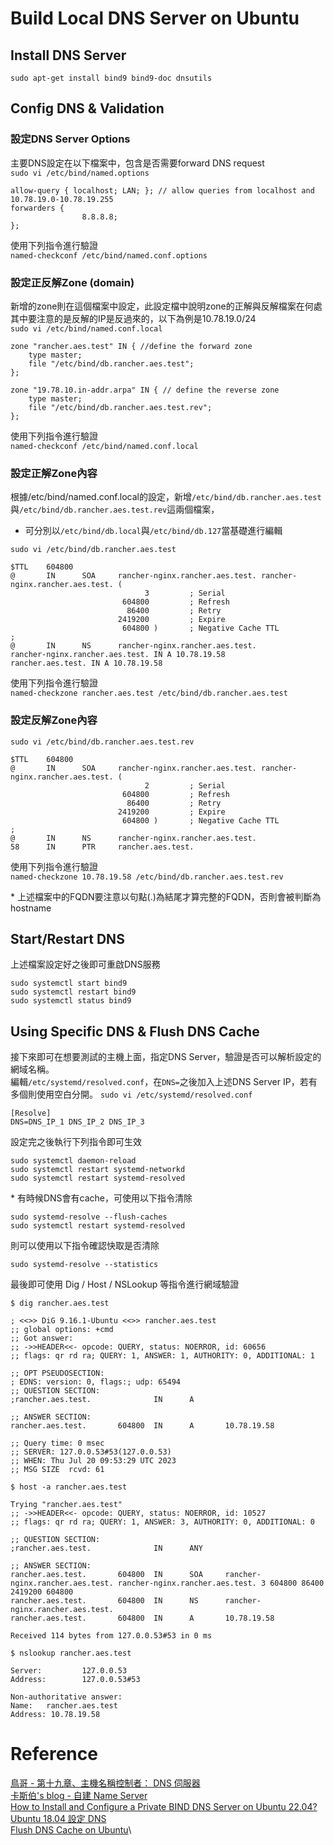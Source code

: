 # Build Local DNS Server on Ubuntu

## Install DNS Server
```
sudo apt-get install bind9 bind9-doc dnsutils
```

## Config DNS & Validation
### 設定DNS Server Options
主要DNS設定在以下檔案中，包含是否需要forward DNS request\
`sudo vi /etc/bind/named.options`
```
allow-query { localhost; LAN; }; // allow queries from localhost and 10.78.19.0-10.78.19.255
forwarders {
                8.8.8.8;
};
```
使用下列指令進行驗證\
`named-checkconf /etc/bind/named.conf.options`

### 設定正反解Zone (domain)
新增的zone則在這個檔案中設定，此設定檔中說明zone的正解與反解檔案在何處\
其中要注意的是反解的IP是反過來的，以下為例是10.78.19.0/24\
`sudo vi /etc/bind/named.conf.local`
```
zone "rancher.aes.test" IN { //define the forward zone
    type master;
    file "/etc/bind/db.rancher.aes.test";
};

zone "19.78.10.in-addr.arpa" IN { // define the reverse zone
    type master;
    file "/etc/bind/db.rancher.aes.test.rev";
};
```
使用下列指令進行驗證\
`named-checkconf /etc/bind/named.conf.local`

### 設定正解Zone內容
根據/etc/bind/named.conf.local的設定，新增`/etc/bind/db.rancher.aes.test`與`/etc/bind/db.rancher.aes.test.rev`這兩個檔案，
* 可分別以`/etc/bind/db.local`與`/etc/bind/db.127`當基礎進行編輯

`sudo vi /etc/bind/db.rancher.aes.test`
```
$TTL    604800
@       IN      SOA     rancher-nginx.rancher.aes.test. rancher-nginx.rancher.aes.test. (
                              3         ; Serial
                         604800         ; Refresh
                          86400         ; Retry
                        2419200         ; Expire
                         604800 )       ; Negative Cache TTL
;
@       IN      NS      rancher-nginx.rancher.aes.test.
rancher-nginx.rancher.aes.test. IN A 10.78.19.58
rancher.aes.test. IN A 10.78.19.58
```
使用下列指令進行驗證\
`named-checkzone rancher.aes.test /etc/bind/db.rancher.aes.test`

### 設定反解Zone內容
`sudo vi /etc/bind/db.rancher.aes.test.rev`
```
$TTL    604800
@       IN      SOA     rancher-nginx.rancher.aes.test. rancher-nginx.rancher.aes.test. (
                              2         ; Serial
                         604800         ; Refresh
                          86400         ; Retry
                        2419200         ; Expire
                         604800 )       ; Negative Cache TTL
;
@       IN      NS      rancher-nginx.rancher.aes.test.
58      IN      PTR     rancher.aes.test.
```
使用下列指令進行驗證\
`named-checkzone 10.78.19.58 /etc/bind/db.rancher.aes.test.rev`

\* 上述檔案中的FQDN要注意以句點(.)為結尾才算完整的FQDN，否則會被判斷為hostname



## Start/Restart DNS
上述檔案設定好之後即可重啟DNS服務
```
sudo systemctl start bind9
sudo systemctl restart bind9
sudo systemctl status bind9
```

## Using Specific DNS & Flush DNS Cache
接下來即可在想要測試的主機上面，指定DNS Server，驗證是否可以解析設定的網域名稱。\
編輯`/etc/systemd/resolved.conf`，在`DNS=`之後加入上述DNS Server IP，若有多個則使用空白分開。
`sudo vi /etc/systemd/resolved.conf`
```
[Resolve]
DNS=DNS_IP_1 DNS_IP_2 DNS_IP_3
```
設定完之後執行下列指令即可生效
```
sudo systemctl daemon-reload
sudo systemctl restart systemd-networkd
sudo systemctl restart systemd-resolved
```

\* 有時候DNS會有cache，可使用以下指令清除
```
sudo systemd-resolve --flush-caches
sudo systemctl restart systemd-resolved
```

則可以使用以下指令確認快取是否清除
```
sudo systemd-resolve --statistics
```

最後即可使用 Dig / Host / NSLookup 等指令進行網域驗證

`$ dig rancher.aes.test`
```
; <<>> DiG 9.16.1-Ubuntu <<>> rancher.aes.test
;; global options: +cmd
;; Got answer:
;; ->>HEADER<<- opcode: QUERY, status: NOERROR, id: 60656
;; flags: qr rd ra; QUERY: 1, ANSWER: 1, AUTHORITY: 0, ADDITIONAL: 1

;; OPT PSEUDOSECTION:
; EDNS: version: 0, flags:; udp: 65494
;; QUESTION SECTION:
;rancher.aes.test.              IN      A

;; ANSWER SECTION:
rancher.aes.test.       604800  IN      A       10.78.19.58

;; Query time: 0 msec
;; SERVER: 127.0.0.53#53(127.0.0.53)
;; WHEN: Thu Jul 20 09:53:29 UTC 2023
;; MSG SIZE  rcvd: 61
```

`$ host -a rancher.aes.test`
```
Trying "rancher.aes.test"
;; ->>HEADER<<- opcode: QUERY, status: NOERROR, id: 10527
;; flags: qr rd ra; QUERY: 1, ANSWER: 3, AUTHORITY: 0, ADDITIONAL: 0

;; QUESTION SECTION:
;rancher.aes.test.              IN      ANY

;; ANSWER SECTION:
rancher.aes.test.       604800  IN      SOA     rancher-nginx.rancher.aes.test. rancher-nginx.rancher.aes.test. 3 604800 86400 2419200 604800
rancher.aes.test.       604800  IN      NS      rancher-nginx.rancher.aes.test.
rancher.aes.test.       604800  IN      A       10.78.19.58

Received 114 bytes from 127.0.0.53#53 in 0 ms
```

`$ nslookup rancher.aes.test`
```
Server:         127.0.0.53
Address:        127.0.0.53#53

Non-authoritative answer:
Name:   rancher.aes.test
Address: 10.78.19.58
```

# Reference
[鳥哥 - 第十九章、主機名稱控制者： DNS 伺服器](https://linux.vbird.org/linux_server/centos6/0350dns.php#DNS_resolver)\
[卡斯伯's blog - 自建 Name Server](https://www.casper.tw/dns/2019/04/25/custom_name_server/)\
[How to Install and Configure a Private BIND DNS Server on Ubuntu 22.04?](https://www.cherryservers.com/blog/how-to-install-and-configure-a-private-bind-dns-server-on-ubuntu-22-04)\
[Ubuntu 18.04 設定 DNS](https://roychou121.github.io/2020/07/15/ubuntu-dns/)\
[Flush DNS Cache on Ubuntu](https://linuxhint.com/flush_dns_cache_ubuntu/)\
